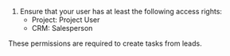1.  Ensure that your user has at least the following access rights:
    - Project: Project User
    - CRM: Salesperson

These permissions are required to create tasks from leads.
